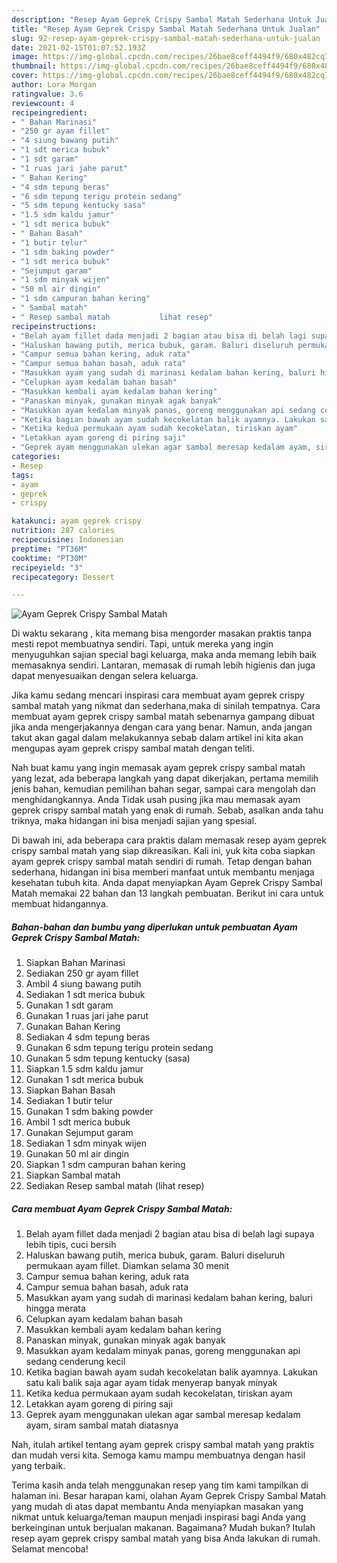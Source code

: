```yaml
---
description: "Resep Ayam Geprek Crispy Sambal Matah Sederhana Untuk Jualan"
title: "Resep Ayam Geprek Crispy Sambal Matah Sederhana Untuk Jualan"
slug: 92-resep-ayam-geprek-crispy-sambal-matah-sederhana-untuk-jualan
date: 2021-02-15T01:07:52.193Z
image: https://img-global.cpcdn.com/recipes/26bae8ceff4494f9/680x482cq70/ayam-geprek-crispy-sambal-matah-foto-resep-utama.jpg
thumbnail: https://img-global.cpcdn.com/recipes/26bae8ceff4494f9/680x482cq70/ayam-geprek-crispy-sambal-matah-foto-resep-utama.jpg
cover: https://img-global.cpcdn.com/recipes/26bae8ceff4494f9/680x482cq70/ayam-geprek-crispy-sambal-matah-foto-resep-utama.jpg
author: Lora Morgan
ratingvalue: 3.6
reviewcount: 4
recipeingredient:
- " Bahan Marinasi"
- "250 gr ayam fillet"
- "4 siung bawang putih"
- "1 sdt merica bubuk"
- "1 sdt garam"
- "1 ruas jari jahe parut"
- " Bahan Kering"
- "4 sdm tepung beras"
- "6 sdm tepung terigu protein sedang"
- "5 sdm tepung kentucky sasa"
- "1.5 sdm kaldu jamur"
- "1 sdt merica bubuk"
- " Bahan Basah"
- "1 butir telur"
- "1 sdm baking powder"
- "1 sdt merica bubuk"
- "Sejumput garam"
- "1 sdm minyak wijen"
- "50 ml air dingin"
- "1 sdm campuran bahan kering"
- " Sambal matah"
- " Resep sambal matah           lihat resep"
recipeinstructions:
- "Belah ayam fillet dada menjadi 2 bagian atau bisa di belah lagi supaya lebih tipis, cuci bersih"
- "Haluskan bawang putih, merica bubuk, garam. Baluri diseluruh permukaan ayam fillet. Diamkan selama 30 menit"
- "Campur semua bahan kering, aduk rata"
- "Campur semua bahan basah, aduk rata"
- "Masukkan ayam yang sudah di marinasi kedalam bahan kering, baluri hingga merata"
- "Celupkan ayam kedalam bahan basah"
- "Masukkan kembali ayam kedalam bahan kering"
- "Panaskan minyak, gunakan minyak agak banyak"
- "Masukkan ayam kedalam minyak panas, goreng menggunakan api sedang cenderung kecil"
- "Ketika bagian bawah ayam sudah kecokelatan balik ayamnya. Lakukan satu kali balik saja agar ayam tidak menyerap banyak minyak"
- "Ketika kedua permukaan ayam sudah kecokelatan, tiriskan ayam"
- "Letakkan ayam goreng di piring saji"
- "Geprek ayam menggunakan ulekan agar sambal meresap kedalam ayam, siram sambal matah diatasnya"
categories:
- Resep
tags:
- ayam
- geprek
- crispy

katakunci: ayam geprek crispy 
nutrition: 287 calories
recipecuisine: Indonesian
preptime: "PT36M"
cooktime: "PT30M"
recipeyield: "3"
recipecategory: Dessert

---
```



![Ayam Geprek Crispy Sambal Matah](https://img-global.cpcdn.com/recipes/26bae8ceff4494f9/680x482cq70/ayam-geprek-crispy-sambal-matah-foto-resep-utama.jpg)

Di waktu  sekarang , kita memang bisa mengorder masakan praktis tanpa mesti repot membuatnya sendiri. Tapi, untuk mereka yang ingin menyuguhkan sajian special bagi keluarga, maka anda memang lebih baik memasaknya sendiri. Lantaran, memasak di rumah lebih higienis dan juga dapat menyesuaikan dengan selera keluarga.

Jika kamu sedang mencari inspirasi cara membuat ayam geprek crispy sambal matah yang nikmat dan sederhana,maka di sinilah tempatnya. Cara membuat ayam geprek crispy sambal matah  sebenarnya gampang dibuat jika anda mengerjakannya dengan cara yang benar. Namun, anda jangan takut akan gagal dalam melakukannya 
sebab dalam artikel ini kita akan mengupas ayam geprek crispy sambal matah dengan teliti.  



Nah buat kamu yang ingin memasak ayam geprek crispy sambal matah yang lezat, ada beberapa langkah yang dapat dikerjakan, pertama memilih jenis bahan, kemudian pemilihan bahan segar, sampai cara mengolah dan menghidangkannya. Anda Tidak usah pusing jika mau memasak ayam geprek crispy sambal matah yang enak di rumah. Sebab, asalkan anda  tahu triknya, maka hidangan ini bisa menjadi sajian yang spesial.

Di bawah ini, ada beberapa cara praktis  dalam memasak resep ayam geprek crispy sambal matah yang siap dikreasikan. Kali ini, yuk kita coba siapkan ayam geprek crispy sambal matah sendiri di rumah. Tetap dengan bahan sederhana, hidangan ini bisa memberi manfaat untuk membantu menjaga kesehatan tubuh kita. Anda dapat menyiapkan Ayam Geprek Crispy Sambal Matah memakai 22 bahan dan 13 langkah pembuatan. Berikut ini cara untuk membuat hidangannya.

<!--inarticleads1-->

##### Bahan-bahan dan bumbu yang diperlukan untuk pembuatan Ayam Geprek Crispy Sambal Matah:

1. Siapkan  Bahan Marinasi
1. Sediakan 250 gr ayam fillet
1. Ambil 4 siung bawang putih
1. Sediakan 1 sdt merica bubuk
1. Gunakan 1 sdt garam
1. Gunakan 1 ruas jari jahe parut
1. Gunakan  Bahan Kering
1. Sediakan 4 sdm tepung beras
1. Gunakan 6 sdm tepung terigu protein sedang
1. Gunakan 5 sdm tepung kentucky (sasa)
1. Siapkan 1.5 sdm kaldu jamur
1. Gunakan 1 sdt merica bubuk
1. Siapkan  Bahan Basah
1. Sediakan 1 butir telur
1. Gunakan 1 sdm baking powder
1. Ambil 1 sdt merica bubuk
1. Gunakan Sejumput garam
1. Sediakan 1 sdm minyak wijen
1. Gunakan 50 ml air dingin
1. Siapkan 1 sdm campuran bahan kering
1. Siapkan  Sambal matah
1. Sediakan  Resep sambal matah           (lihat resep)




<!--inarticleads2-->

##### Cara membuat Ayam Geprek Crispy Sambal Matah:

1. Belah ayam fillet dada menjadi 2 bagian atau bisa di belah lagi supaya lebih tipis, cuci bersih
1. Haluskan bawang putih, merica bubuk, garam. Baluri diseluruh permukaan ayam fillet. Diamkan selama 30 menit
1. Campur semua bahan kering, aduk rata
1. Campur semua bahan basah, aduk rata
1. Masukkan ayam yang sudah di marinasi kedalam bahan kering, baluri hingga merata
1. Celupkan ayam kedalam bahan basah
1. Masukkan kembali ayam kedalam bahan kering
1. Panaskan minyak, gunakan minyak agak banyak
1. Masukkan ayam kedalam minyak panas, goreng menggunakan api sedang cenderung kecil
1. Ketika bagian bawah ayam sudah kecokelatan balik ayamnya. Lakukan satu kali balik saja agar ayam tidak menyerap banyak minyak
1. Ketika kedua permukaan ayam sudah kecokelatan, tiriskan ayam
1. Letakkan ayam goreng di piring saji
1. Geprek ayam menggunakan ulekan agar sambal meresap kedalam ayam, siram sambal matah diatasnya




Nah, itulah artikel tentang  ayam geprek crispy sambal matah  yang praktis dan mudah versi kita. Semoga kamu mampu membuatnya dengan hasil yang terbaik. 

Terima kasih anda telah menggunakan resep yang tim kami tampilkan di halaman ini. Besar harapan kami, olahan  Ayam Geprek Crispy Sambal Matah yang mudah di atas dapat membantu Anda menyiapkan masakan yang nikmat untuk keluarga/teman maupun menjadi inspirasi bagi Anda yang berkeinginan untuk berjualan makanan. Bagaimana? Mudah bukan? Itulah resep ayam geprek crispy sambal matah yang bisa Anda lakukan di rumah. Selamat mencoba!

